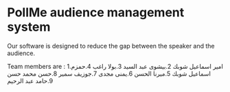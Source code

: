 # PollMe audience management system 


 Our software is designed to reduce the gap between the speaker and the audience.


Team members are : 
 1.امير اسماعيل شوبك
 2.بيشوى عبد السيد 
 3.بولا راغب
 4.حمزم اسماعيل شوبك
 5.ميرنا الحسن 
 6.يمنى مجدى
 7.جوزيف سمير 
 8.حسن محمد حسن
 9.حامد عبد الرحيم

